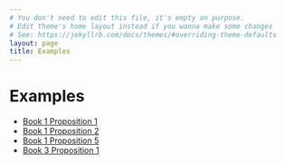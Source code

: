 ```yaml
---
# You don't need to edit this file, it's empty on purpose.
# Edit theme's home layout instead if you wanna make some changes
# See: https://jekyllrb.com/docs/themes/#overriding-theme-defaults
layout: page
title: Examples
---
```


# Examples
- [Book 1 Proposition 1](https://rawgit.com/YouClid/youclid/master/frontend/postulate1.html)
- [Book 1 Proposition 2](https://rawgit.com/YouClid/youclid/master/frontend/postulate2.html)
- [Book 1 Proposition 5](https://rawgit.com/YouClid/youclid/master/frontend/book1-proposition5.html)
- [Book 3 Proposition 1](https://rawgit.com/YouClid/youclid/master/frontend/book3-postulate1.html)
